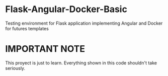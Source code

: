 # Flask-Angular-Docker-Basic
Testing environment for Flask application implementing Angular and Docker for futures templates

# IMPORTANT NOTE
This proyect is just to learn. Everything shown in this code shouldn't take seriously.
